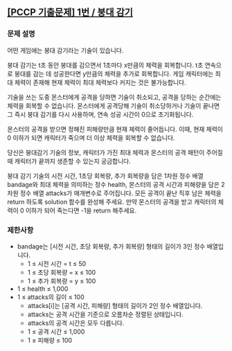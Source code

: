 ## [[PCCP 기출문제] 1번 / 붕대 감기](https://school.programmers.co.kr/learn/courses/30/lessons/250137)

### 문제 설명

어떤 게임에는 붕대 감기라는 기술이 있습니다.

붕대 감기는 t초 동안 붕대를 감으면서 1초마다 x만큼의 체력을 회복합니다. t초 연속으로 붕대를 감는 데 성공한다면 y만큼의 체력을 추가로 회복합니다. 게임 캐릭터에는 최대 체력이 존재해 현재 체력이 최대 체력보다 커지는 것은 불가능합니다.

기술을 쓰는 도중 몬스터에게 공격을 당하면 기술이 취소되고, 공격을 당하는 순간에는 체력을 회복할 수 없습니다. 몬스터에게 공격당해 기술이 취소당하거나 기술이 끝나면 그 즉시 붕대 감기를 다시 사용하며, 연속 성공 시간이 0으로 초기화됩니다.

몬스터의 공격을 받으면 정해진 피해량만큼 현재 체력이 줄어듭니다. 이때, 현재 체력이 0 이하가 되면 캐릭터가 죽으며 더 이상 체력을 회복할 수 없습니다.

당신은 붕대감기 기술의 정보, 캐릭터가 가진 최대 체력과 몬스터의 공격 패턴이 주어질 때 캐릭터가 끝까지 생존할 수 있는지 궁금합니다.

붕대 감기 기술의 시전 시간, 1초당 회복량, 추가 회복량을 담은 1차원 정수 배열 bandage와 최대 체력을 의미하는 정수 health, 몬스터의 공격 시간과 피해량을 담은 2차원 정수 배열 attacks가 매개변수로 주어집니다. 모든 공격이 끝난 직후 남은 체력을 return 하도록 solution 함수를 완성해 주세요. 만약 몬스터의 공격을 받고 캐릭터의 체력이 0 이하가 되어 죽는다면 -1을 return 해주세요.

### 제한사항

- bandage는 [시전 시간, 초당 회복량, 추가 회복량] 형태의 길이가 3인 정수 배열입니다.
  - 1 ≤ 시전 시간 = t ≤ 50
  - 1 ≤ 초당 회복량 = x ≤ 100
  - 1 ≤ 추가 회복량 = y ≤ 100
- 1 ≤ health ≤ 1,000
- 1 ≤ attacks의 길이 ≤ 100
  - attacks[i]는 [공격 시간, 피해량] 형태의 길이가 2인 정수 배열입니다.
  - attacks는 공격 시간을 기준으로 오름차순 정렬된 상태입니다.
  - attacks의 공격 시간은 모두 다릅니다.
  - 1 ≤ 공격 시간 ≤ 1,000
  - 1 ≤ 피해량 ≤ 100
